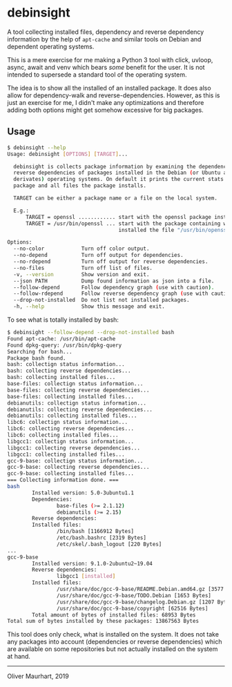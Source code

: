# debinsight

A tool collecting installed files, dependency and reverse dependency 
information by the help of `apt-cache` and similar tools on Debian and 
dependent operating systems.

This is a mere exercise for me making a Python 3 tool with click, uvloop, 
async, await and venv which bears _some_ benefit for the user. It is not intended
to supersede a standard tool of the operating system.

The idea is to show all the installed of an installed package. It does also
allow for dependency-walk and reverse-dependencies. However, as this is just an
exercise for me, I didn't make any optimizations and therefore adding both options
might get somehow excessive for big packages.

## Usage

```bash
$ debinsight --help
Usage: debinsight [OPTIONS] [TARGET]...

  debinsight is collects package information by examining the dependency and
  reverse dependencies of packages installed in the Debian (or Ubuntu and
  derivates) operating systems. On default it prints the current stats of a
  package and all files the package installs.

  TARGET can be either a package name or a file on the local system.

  E.g.:
      TARGET = openssl ............ start with the openssl package installed.
      TARGET = /usr/bin/openssl ... start with the package containing which had
                                    installed the file "/usr/bin/openssl".

Options:
  --no-color            Turn off color output.
  --no-depend           Turn off output for dependencies.
  --no-rdepend          Turn off output for reverse dependencies.
  --no-files            Turn off list of files.
  -v, --version         Show version and exit.
  --json PATH           Dump found information as json into a file.
  --follow-depend       Follow dependency graph (use with caution).
  --follow-rdepend      Follow reverse dependency graph (use with caution).
  --drop-not-installed  Do not list not installed packages.
  -h, --help            Show this message and exit.
```

To see what is totally installed by bash:

```bash
$ debinsight --follow-depend --drop-not-installed bash
Found apt-cache: /usr/bin/apt-cache
Found dpkg-query: /usr/bin/dpkg-query
Searching for bash...
Package bash found.
bash: collectign status information...
bash: collecting reverse dependencies...
bash: collecting installed files...
base-files: collectign status information...
base-files: collecting reverse dependencies...
base-files: collecting installed files...
debianutils: collectign status information...
debianutils: collecting reverse dependencies...
debianutils: collecting installed files...
libc6: collectign status information...
libc6: collecting reverse dependencies...
libc6: collecting installed files...
libgcc1: collectign status information...
libgcc1: collecting reverse dependencies...
libgcc1: collecting installed files...
gcc-9-base: collectign status information...
gcc-9-base: collecting reverse dependencies...
gcc-9-base: collecting installed files...
=== Collecting information done. ===
bash
        Installed version: 5.0-3ubuntu1.1
        Dependencies: 
                base-files (>= 2.1.12)
                debianutils (>= 2.15)
        Reverse dependencies: 
        Installed files: 
                /bin/bash [1166912 Bytes]
                /etc/bash.bashrc [2319 Bytes]
                /etc/skel/.bash_logout [220 Bytes]
...
gcc-9-base
        Installed version: 9.1.0-2ubuntu2~19.04
        Reverse dependencies: 
                libgcc1 [installed]
        Installed files: 
                /usr/share/doc/gcc-9-base/README.Debian.amd64.gz [3577 Bytes]
                /usr/share/doc/gcc-9-base/TODO.Debian [1653 Bytes]
                /usr/share/doc/gcc-9-base/changelog.Debian.gz [1207 Bytes]
                /usr/share/doc/gcc-9-base/copyright [62516 Bytes]
        Total amount of bytes of installed files: 68953 Bytes
Total sum of bytes installed by these packages: 13867563 Bytes
```

This tool does only check, what is installed on the system. It does not take any packages into 
account (dependencies or reverse dependencies) which are available on some repositories but not 
actually installed on the system at hand.

---

Oliver Maurhart, 2019

